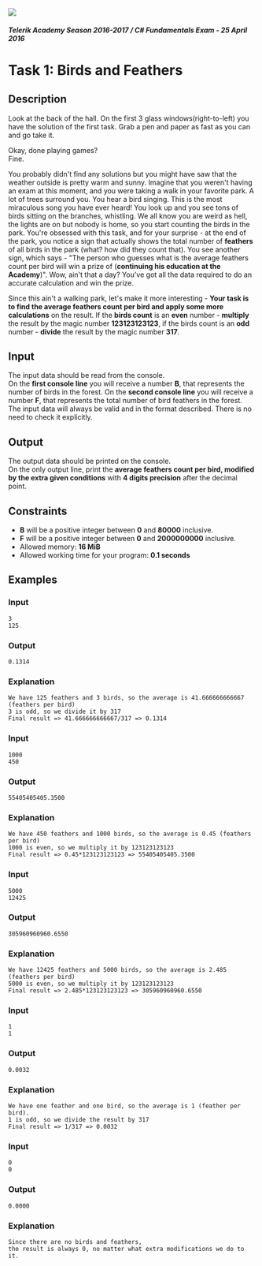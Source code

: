 <img src="https://raw.githubusercontent.com/TelerikAcademy/Common/master/logos/telerik-header-logo.png" />

#### _Telerik Academy Season 2016-2017 / C# Fundamentals Exam - 25 April 2016_

# Task 1: Birds and Feathers

## Description

Look at the back of the hall. On the first 3 glass windows(right-to-left) you have the solution of the first task. Grab a pen and paper as fast as you can and go take it.

Okay, done playing games?  
Fine.

You probably didn't find any solutions but you might have saw that the weather outside is pretty warm and sunny. Imagine that you weren't having an exam at this moment, and you were taking a walk in your favorite park. A lot of trees surround you. You hear a bird singing. This is the most miraculous song you have ever heard! You look up and you see tons of birds sitting on the branches, whistling. We all know you are weird as hell, the lights are on but nobody is home, so you start counting the birds in the park. You're obsessed with this task, and for your surprise - at the end of the park, you notice a sign that actually shows the total number of **feathers** of all birds in the park (what? how did they count that). You see another sign, which says - "The person who guesses what is the average feathers count per bird will win a prize of (**continuing his education at the Academy**)". Wow, ain't that a day? You've got all the data required to do an accurate calculation and win the prize.

Since this ain't a walking park, let's make it more interesting - **Your task is to find the average feathers count per bird and apply some more calculations** on the result. If the **birds count** is an **even** number - **multiply** the result by the magic number **123123123123**, if the birds count is an **odd** number - **divide** the result by the magic number **317**.

## Input

The input data should be read from the console.  
On the **first console line** you will receive a number **B**, that represents the number of birds in the forest.
On the **second console line** you will receive a number **F**, that represents the total number of bird feathers in the forest.
The input data will always be valid and in the format described. There is no need to check it explicitly.

## Output

The output data should be printed on the console.  
On the only output line, print the **average feathers count per bird, modified by the extra given conditions** with **4 digits precision** after the decimal point.

## Constraints
- **B** will be a positive integer between **0** and **80000** inclusive.
- **F** will be a positive integer between **0** and **2000000000** inclusive.
- Allowed memory: **16 MiB**
- Allowed working time for your program: **0.1 seconds**

## Examples

### Input
```
3
125
```

### Output
```
0.1314
```

### Explanation
```
We have 125 feathers and 3 birds, so the average is 41.666666666667 (feathers per bird)
3 is odd, so we divide it by 317
Final result => 41.666666666667/317 => 0.1314
```

### Input
```
1000
450
```

### Output
```
55405405405.3500
```

### Explanation
```
We have 450 feathers and 1000 birds, so the average is 0.45 (feathers per bird)
1000 is even, so we multiply it by 123123123123
Final result => 0.45*123123123123 => 55405405405.3500
```

### Input
```
5000
12425
```

### Output
```
305960960960.6550
```

### Explanation
```
We have 12425 feathers and 5000 birds, so the average is 2.485 (feathers per bird)
5000 is even, so we multiply it by 123123123123
Final result => 2.485*123123123123 => 305960960960.6550
```
### Input
```
1
1
```

### Output
```
0.0032
```

### Explanation
```
We have one feather and one bird, so the average is 1 (feather per bird).
1 is odd, so we divide the result by 317
Final result => 1/317 => 0.0032
```
### Input
```
0
0
```

### Output
```
0.0000
```

### Explanation
```
Since there are no birds and feathers,
the result is always 0, no matter what extra modifications we do to it.
```
